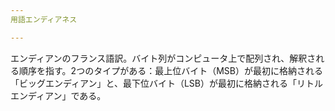 ```yaml
---
用語エンディアネス

---
```

エンディアンのフランス語訳。バイト列がコンピュータ上で配列され、解釈される順序を指す。2つのタイプがある：最上位バイト（MSB）が最初に格納される「ビッグエンディアン」と、最下位バイト（LSB）が最初に格納される「リトルエンディアン」である。